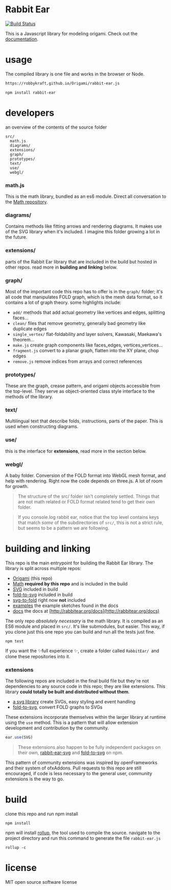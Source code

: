 # Rabbit Ear

[![Build Status](https://travis-ci.org/robbykraft/Origami.svg?branch=master)](https://travis-ci.org/robbykraft/Origami)

This is a Javascript library for modeling origami. Check out the [documentation](https://rabbitear.org/docs/).

# usage

The compiled library is one file and works in the browser or Node.

```html
https://robbykraft.github.io/Origami/rabbit-ear.js
```

```
npm install rabbit-ear
```

# developers

an overview of the contents of the source folder

```
src/
  math.js
  diagrams/
  extensions/
  graph/
  prototypes/
  text/
  use/
  webgl/
```

### math.js

This is the math library, bundled as an es6 module. Direct all conversation to the [Math repository](https://github.com/robbykraft/Math).

### diagrams/

Contains methods like fitting arrows and rendering diagrams. It makes use of the SVG library when it's included. I imagine this folder growing a lot in the future.

### extensions/

parts of the Rabbit Ear library that are included in the build but hosted in other repos. read more in **building and linking** below.

### graph/

Most of the important code this repo has to offer is in the `graph/` folder; it's all code that manipulates FOLD graph, which is the mesh data format, so it contains a lot of graph theory. some highlights include:

- `add/` methods that add actual geometry like vertices and edges, splitting faces...
- `clean/` files that remove geometry, generally bad geometry like duplicate edges
- `single_vertex/` flat-foldability and layer solvers, Kawasaki, Maekawa's theorem...
- `make.js` create graph components like faces_edges, vertices_vertices...
- `fragment.js` convert to a planar graph, flatten into the XY plane, chop edges
- `remove.js` remove indices from arrays and correct references

### prototypes/

These are the graph, crease pattern, and origami objects accessible from the top-level. They serve as object-oriented class style interface to the methods of the library.

### text/

Multilingual text that describe folds, instructions, parts of the paper. This is used when constructing diagrams.

### use/

this is the interface for **extensions**, read more in the section below.

### webgl/

A baby folder. Conversion of the FOLD format into WebGL mesh format, and help with rendering. Right now the code depends on three.js. A lot of room for growth.

> The structure of the src/ folder isn't completely settled. Things that are not math related or FOLD format related tend to get their own folder.

> If you console.log rabbit ear, notice that the top level contains keys that match *some* of the subdirectories of `src/`, this is not a strict rule, but seems to be a pattern we are following.

# building and linking

This repo is the main entrypoint for building the Rabbit Ear library. The library is split across multiple repos:

- [Origami](https://github.com/robbykraft/Origami) (this repo)
- [Math](https://github.com/robbykraft/Math) **required by this repo** and is included in the build
- [SVG](https://github.com/robbykraft/SVG) included in build
- [fold-to-svg](https://github.com/robbykraft/fold-to-svg) included in build
- [svg-to-fold](https://github.com/robbykraft/svg-to-fold) right now **not** included
- [examples](https://github.com/robbykraft/Examples) the example sketches found in the docs
- [docs](https://github.com/robbykraft/Docs) the docs at [http://rabbitear.org/docs](http://rabbitear.org/docs)

The only repo *absolutely necessary* is the math library. It is compiled as an ES6 module and placed in `src/`. It's like submodules, but easier. This way, if you clone just this one repo you can build and run all the tests just fine.

```
npm test
```

If you want the ✨full experience ✨, create a folder called `RabbitEar/ `and clone these repositories into it.

### extensions

The following repos are included in the final build file but they're not dependencies to any source code in this repo; they are like extensions. This library **could totally be built and distributed without them**.

- [a svg library](http://github.com/robbykraft/SVG) create SVGs, easy styling and event handling
- [fold-to-svg](http://github.com/robbykraft/fold-to-svg), convert FOLD graphs to SVGs

These extensions incorporate themselves within the larger library at runtime using the `use` method. This is a pattern that will allow extension development and contribution by the community.

```javascript
ear.use(SVG)
```

> These extensions also happen to be fully independent packages on their own, [rabbit-ear-svg](https://www.npmjs.com/package/rabbit-ear-svg) and [fold-to-svg](https://www.npmjs.com/package/fold-to-svg) on npm.

This pattern of community extensions was inspired by openFrameworks and their system of ofxAddons. Pull requests to this repo are still encouraged, if code is less necessary to the general user, community extensions is the way to go.

# build

clone this repo and run npm install

````shell
npm install
````

 npm will install [rollup](https://rollupjs.org/), the tool used to compile the source. navigate to the project directory and run this command to generate the file `rabbit-ear.js`

```shell
rollup -c
```

# license

MIT open source software license
